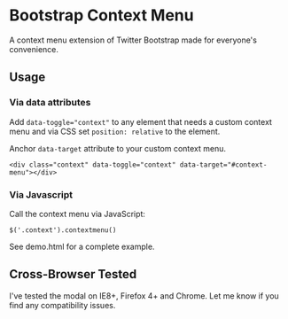 Bootstrap Context Menu
======================

A context menu extension of Twitter Bootstrap made for everyone's convenience.

Usage
-----

### Via data attributes

Add `data-toggle="context"` to any element that needs a custom context menu and via CSS set `position: relative` to the element.

Anchor `data-target` attribute to your custom context menu.

`<div class="context" data-toggle="context" data-target="#context-menu"></div>`

### Via Javascript

Call the context menu via JavaScript:

`$('.context').contextmenu()`

See demo.html for a complete example.

Cross-Browser Tested
--------------------

I've tested the modal on IE8+, Firefox 4+ and Chrome. Let me know if you find any compatibility issues.